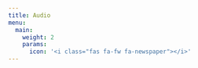 ```yaml
---
title: Audio
menu:
  main:
    weight: 2
    params:
      icon: '<i class="fas fa-fw fa-newspaper"></i>'
---
```

